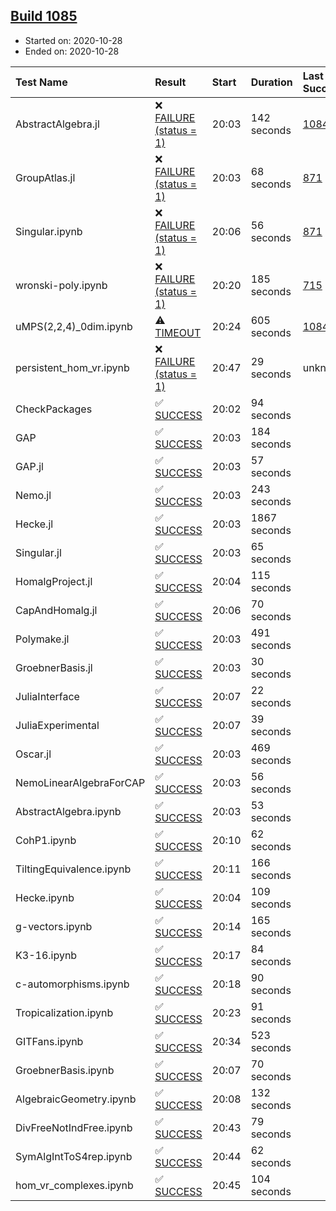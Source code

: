 ## [Build 1085](https://oscarci.mathematik.uni-kl.de/job/oscar-stable/1085/)

* Started on: 2020-10-28
* Ended on: 2020-10-28

| Test Name    | Result | Start | Duration | Last Success | First Failure |
|:-------------|:-------|:------|:---------|:-------------|:--------------|
| AbstractAlgebra.jl | ❌ [FAILURE (status = 1)](https://oscarci.mathematik.uni-kl.de/job/oscar-stable/1085/artifact/logs/build-1085/AbstractAlgebra.jl.log) | 20:03 | 142 seconds | [1084](https://oscarci.mathematik.uni-kl.de/job/oscar-stable/1084/) | [1085](https://oscarci.mathematik.uni-kl.de/job/oscar-stable/1085/) |
| GroupAtlas.jl | ❌ [FAILURE (status = 1)](https://oscarci.mathematik.uni-kl.de/job/oscar-stable/1085/artifact/logs/build-1085/GroupAtlas.jl.log) | 20:03 | 68 seconds | [871](https://oscarci.mathematik.uni-kl.de/job/oscar-stable/871/) | [872](https://oscarci.mathematik.uni-kl.de/job/oscar-stable/872/) |
| Singular.ipynb | ❌ [FAILURE (status = 1)](https://oscarci.mathematik.uni-kl.de/job/oscar-stable/1085/artifact/logs/build-1085/Singular.ipynb.log) | 20:06 | 56 seconds | [871](https://oscarci.mathematik.uni-kl.de/job/oscar-stable/871/) | [872](https://oscarci.mathematik.uni-kl.de/job/oscar-stable/872/) |
| wronski-poly.ipynb | ❌ [FAILURE (status = 1)](https://oscarci.mathematik.uni-kl.de/job/oscar-stable/1085/artifact/logs/build-1085/wronski-poly.ipynb.log) | 20:20 | 185 seconds | [715](https://oscarci.mathematik.uni-kl.de/job/oscar-stable/715/) | [716](https://oscarci.mathematik.uni-kl.de/job/oscar-stable/716/) |
| uMPS(2,2,4)_0dim.ipynb | ⚠ [TIMEOUT](https://oscarci.mathematik.uni-kl.de/job/oscar-stable/1085/artifact/logs/build-1085/uMPS-2-2-4-_0dim.ipynb.log) | 20:24 | 605 seconds | [1084](https://oscarci.mathematik.uni-kl.de/job/oscar-stable/1084/) | [1085](https://oscarci.mathematik.uni-kl.de/job/oscar-stable/1085/) |
| persistent_hom_vr.ipynb | ❌ [FAILURE (status = 1)](https://oscarci.mathematik.uni-kl.de/job/oscar-stable/1085/artifact/logs/build-1085/persistent_hom_vr.ipynb.log) | 20:47 | 29 seconds | unknown | unknown |
| CheckPackages | ✅ [SUCCESS](https://oscarci.mathematik.uni-kl.de/job/oscar-stable/1085/artifact/logs/build-1085/CheckPackages.log) | 20:02 | 94 seconds |  |  |
| GAP | ✅ [SUCCESS](https://oscarci.mathematik.uni-kl.de/job/oscar-stable/1085/artifact/logs/build-1085/GAP.log) | 20:03 | 184 seconds |  |  |
| GAP.jl | ✅ [SUCCESS](https://oscarci.mathematik.uni-kl.de/job/oscar-stable/1085/artifact/logs/build-1085/GAP.jl.log) | 20:03 | 57 seconds |  |  |
| Nemo.jl | ✅ [SUCCESS](https://oscarci.mathematik.uni-kl.de/job/oscar-stable/1085/artifact/logs/build-1085/Nemo.jl.log) | 20:03 | 243 seconds |  |  |
| Hecke.jl | ✅ [SUCCESS](https://oscarci.mathematik.uni-kl.de/job/oscar-stable/1085/artifact/logs/build-1085/Hecke.jl.log) | 20:03 | 1867 seconds |  |  |
| Singular.jl | ✅ [SUCCESS](https://oscarci.mathematik.uni-kl.de/job/oscar-stable/1085/artifact/logs/build-1085/Singular.jl.log) | 20:03 | 65 seconds |  |  |
| HomalgProject.jl | ✅ [SUCCESS](https://oscarci.mathematik.uni-kl.de/job/oscar-stable/1085/artifact/logs/build-1085/HomalgProject.jl.log) | 20:04 | 115 seconds |  |  |
| CapAndHomalg.jl | ✅ [SUCCESS](https://oscarci.mathematik.uni-kl.de/job/oscar-stable/1085/artifact/logs/build-1085/CapAndHomalg.jl.log) | 20:06 | 70 seconds |  |  |
| Polymake.jl | ✅ [SUCCESS](https://oscarci.mathematik.uni-kl.de/job/oscar-stable/1085/artifact/logs/build-1085/Polymake.jl.log) | 20:03 | 491 seconds |  |  |
| GroebnerBasis.jl | ✅ [SUCCESS](https://oscarci.mathematik.uni-kl.de/job/oscar-stable/1085/artifact/logs/build-1085/GroebnerBasis.jl.log) | 20:03 | 30 seconds |  |  |
| JuliaInterface | ✅ [SUCCESS](https://oscarci.mathematik.uni-kl.de/job/oscar-stable/1085/artifact/logs/build-1085/JuliaInterface.log) | 20:07 | 22 seconds |  |  |
| JuliaExperimental | ✅ [SUCCESS](https://oscarci.mathematik.uni-kl.de/job/oscar-stable/1085/artifact/logs/build-1085/JuliaExperimental.log) | 20:07 | 39 seconds |  |  |
| Oscar.jl | ✅ [SUCCESS](https://oscarci.mathematik.uni-kl.de/job/oscar-stable/1085/artifact/logs/build-1085/Oscar.jl.log) | 20:03 | 469 seconds |  |  |
| NemoLinearAlgebraForCAP | ✅ [SUCCESS](https://oscarci.mathematik.uni-kl.de/job/oscar-stable/1085/artifact/logs/build-1085/NemoLinearAlgebraForCAP.log) | 20:03 | 56 seconds |  |  |
| AbstractAlgebra.ipynb | ✅ [SUCCESS](https://oscarci.mathematik.uni-kl.de/job/oscar-stable/1085/artifact/logs/build-1085/AbstractAlgebra.ipynb.log) | 20:03 | 53 seconds |  |  |
| CohP1.ipynb | ✅ [SUCCESS](https://oscarci.mathematik.uni-kl.de/job/oscar-stable/1085/artifact/logs/build-1085/CohP1.ipynb.log) | 20:10 | 62 seconds |  |  |
| TiltingEquivalence.ipynb | ✅ [SUCCESS](https://oscarci.mathematik.uni-kl.de/job/oscar-stable/1085/artifact/logs/build-1085/TiltingEquivalence.ipynb.log) | 20:11 | 166 seconds |  |  |
| Hecke.ipynb | ✅ [SUCCESS](https://oscarci.mathematik.uni-kl.de/job/oscar-stable/1085/artifact/logs/build-1085/Hecke.ipynb.log) | 20:04 | 109 seconds |  |  |
| g-vectors.ipynb | ✅ [SUCCESS](https://oscarci.mathematik.uni-kl.de/job/oscar-stable/1085/artifact/logs/build-1085/g-vectors.ipynb.log) | 20:14 | 165 seconds |  |  |
| K3-16.ipynb | ✅ [SUCCESS](https://oscarci.mathematik.uni-kl.de/job/oscar-stable/1085/artifact/logs/build-1085/K3-16.ipynb.log) | 20:17 | 84 seconds |  |  |
| c-automorphisms.ipynb | ✅ [SUCCESS](https://oscarci.mathematik.uni-kl.de/job/oscar-stable/1085/artifact/logs/build-1085/c-automorphisms.ipynb.log) | 20:18 | 90 seconds |  |  |
| Tropicalization.ipynb | ✅ [SUCCESS](https://oscarci.mathematik.uni-kl.de/job/oscar-stable/1085/artifact/logs/build-1085/Tropicalization.ipynb.log) | 20:23 | 91 seconds |  |  |
| GITFans.ipynb | ✅ [SUCCESS](https://oscarci.mathematik.uni-kl.de/job/oscar-stable/1085/artifact/logs/build-1085/GITFans.ipynb.log) | 20:34 | 523 seconds |  |  |
| GroebnerBasis.ipynb | ✅ [SUCCESS](https://oscarci.mathematik.uni-kl.de/job/oscar-stable/1085/artifact/logs/build-1085/GroebnerBasis.ipynb.log) | 20:07 | 70 seconds |  |  |
| AlgebraicGeometry.ipynb | ✅ [SUCCESS](https://oscarci.mathematik.uni-kl.de/job/oscar-stable/1085/artifact/logs/build-1085/AlgebraicGeometry.ipynb.log) | 20:08 | 132 seconds |  |  |
| DivFreeNotIndFree.ipynb | ✅ [SUCCESS](https://oscarci.mathematik.uni-kl.de/job/oscar-stable/1085/artifact/logs/build-1085/DivFreeNotIndFree.ipynb.log) | 20:43 | 79 seconds |  |  |
| SymAlgIntToS4rep.ipynb | ✅ [SUCCESS](https://oscarci.mathematik.uni-kl.de/job/oscar-stable/1085/artifact/logs/build-1085/SymAlgIntToS4rep.ipynb.log) | 20:44 | 62 seconds |  |  |
| hom_vr_complexes.ipynb | ✅ [SUCCESS](https://oscarci.mathematik.uni-kl.de/job/oscar-stable/1085/artifact/logs/build-1085/hom_vr_complexes.ipynb.log) | 20:45 | 104 seconds |  |  |
